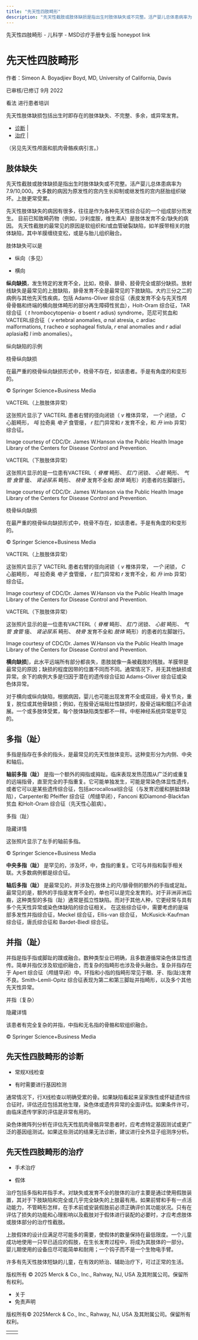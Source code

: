 ```yaml
---
title: "先天性四肢畸形"
description: "先天性截肢或肢体缺损是指出生时肢体缺失或不完整。活产婴儿总体患病率为7.9/10,000。大多数的病因为原发性的宫内生长抑制或继发性的宫内胚胎组织破坏。上肢更常受累。"
---
```


﻿先天性四肢畸形 \- 儿科学 \- MSD诊疗手册专业版 honeypot link

# 先天性四肢畸形

作者：Simeon A. Boyadjiev Boyd, MD, University of California, Davis

已审核/已修订 9月 2022

看法 进行患者培训

先天性肢体缺损包括出生时即存在的肢体缺失、不完整、多余，或异常发育。

- [诊断](#诊断_v37841824_zh) \|
- [治疗](#治疗_v37841832_zh) \|

（另见先天性颅面和肌肉骨骼疾病引言。）

## 肢体缺失

先天性截肢或肢体缺损是指出生时肢体缺失或不完整。活产婴儿总体患病率为7.9/10,000。大多数的病因为原发性的宫内生长抑制或继发性的宫内胚胎组织破坏。上肢更常受累。

先天性肢体缺失的病因有很多，往往是作为各种先天性综合征的一个组成部分而发生。 目前已知致畸药物（例如，沙利度胺，维生素A）是肢体发育不全/缺失的病因。 先天性截肢的最常见的原因是软组织和/或血管破裂缺陷，如羊膜带相关的肢体缺陷，其中羊膜缠绕变松，或是与胎儿组织融合。

肢体缺失可以是

- 纵向（多见）

- 横向


**纵向缺损**，发生特定的发育不全，比如，桡骨、腓骨、胫骨完全或部分缺损。放射线缺失是最常见的上肢缺陷，腓骨发育不全是最常见的下肢缺陷。大约三分之二的病例与其他先天性疾病，包括 Adams-Oliver 综合征（表皮发育不全与先天性颅骨骨骼和终端的横向肢体畸形的部分再生障碍性贫血），Holt-Oram 综合征，TAR综合征（ _t_ hrombocytopenia- _a_ bsent _r_ adius) syndrome，范尼可贫血和 VACTERL综合征（ _v_ ertebral anomalies, _a_ nal atresia, _c_ ardiac malformations, _t_ racheo _e_ sophageal fistula, _r_ enal anomalies and _r_ adial aplasia和 _l_ imb anomalies）。

纵向缺陷的示例



桡骨纵向缺损

在最严重的桡骨纵向缺损形式中，桡骨不存在，如该患者。手是有角度的和变形的。

© Springer Science+Business Media



VACTERL（上肢肢体异常）

这张照片显示了 VACTERL 患者右臂的径向闭锁（ _v_ 椎体异常， _一个_ 闭锁， _C_ 心脏畸形， _吨_ 拉奇奥 _电子_ 食管瘘， _r_ 肛门异常和 _r_ 发育不全，和 _升_ imb 异常）综合征。

Image courtesy of CDC/Dr. James W.Hanson via the Public Health Image Library of the Centers for Disease Control and Prevention.



VACTERL（下肢肢体异常）

这张照片显示的是一位患有VACTERL（ _脊椎_ 畸形、 _肛门_ 闭锁、 _心脏_ 畸形、 _气管_ _食管_ 瘘、 _肾泌尿系_ 畸形、 _桡骨_ 发育不全和 _肢体_ 畸形）的患者的左脚跛行。

Image courtesy of CDC/Dr. James W.Hanson via the Public Health Image Library of the Centers for Disease Control and Prevention.



桡骨纵向缺损

在最严重的桡骨纵向缺损形式中，桡骨不存在，如该患者。手是有角度的和变形的。

© Springer Science+Business Media



VACTERL（上肢肢体异常）

这张照片显示了 VACTERL 患者右臂的径向闭锁（ _v_ 椎体异常， _一个_ 闭锁， _C_ 心脏畸形， _吨_ 拉奇奥 _电子_ 食管瘘， _r_ 肛门异常和 _r_ 发育不全，和 _升_ imb 异常）综合征。

Image courtesy of CDC/Dr. James W.Hanson via the Public Health Image Library of the Centers for Disease Control and Prevention.



VACTERL（下肢肢体异常）

这张照片显示的是一位患有VACTERL（ _脊椎_ 畸形、 _肛门_ 闭锁、 _心脏_ 畸形、 _气管_ _食管_ 瘘、 _肾泌尿系_ 畸形、 _桡骨_ 发育不全和 _肢体_ 畸形）的患者的左脚跛行。

Image courtesy of CDC/Dr. James W.Hanson via the Public Health Image Library of the Centers for Disease Control and Prevention.

**横向缺损**\]，此水平远端所有部分都丧失，患肢就像一条被截肢的残肢。羊膜带是最常见的原因；缺损的程度因带的位置不同而不同。通常情况下，并无其他缺损或异常。余下的病例大多是归因于潜在的遗传综合征如 Adams-Oliver 综合征或染色体异常。

对于横向或纵向缺陷，根据病因，婴儿也可能出现发育不全或双歧，骨关节炎，重复，脱位或其他骨缺损；例如，在股骨近端局灶性缺损时，股骨近端和髋臼不会进展。一个或多肢体受累，每个肢体缺陷类型都不一样。中枢神经系统异常是罕见的。

## 多指（趾）

多指是指存在多余的指头，是最常见的先天性肢体变形。这种变形分为内侧、中央和轴后。

**轴前多指（趾）** 是指一个额外的拇指或拇趾。临床表现发热范围从广泛的或重复的远端指骨，直至完全的手指重复。它可能单独发生，可能是常染色体显性遗传，或者它可以是某些遗传综合征，包括acrocallosal综合征（与发育迟缓和胼胝体缺陷），Carpenter和 Pfeiffer 综合征（颅缝早闭），Fanconi 和Diamond-Blackfan贫血 和Holt-Oram 综合征（先天性心脏病）。

多指（趾）



隐藏详情

这张照片显示了左手的轴前多指。

© Springer Science+Business Media

**中央多指（趾）** 是罕见的，涉及环，中，食指的重复。它可与并指和裂手相关联。大多数病例都是综合征。

**轴后多指（趾）** 是最常见的，并涉及在肢体上的尺/腓骨侧的额外的手指或足趾。最常见的是，额外的手指是发育不全的，单也可以是完全发育的。对于非洲非洲后裔，这种类型的多指（趾）通常是孤立性缺陷。而对于其他人种，它更经常与具有多个先天性异常或染色体缺陷的综合征相关。 在这些综合征中，需要考虑的是端部多发性并指综合征，Meckel 综合征，Ellis-van 综合征， McKusick-Kaufman综合征，唐氏综合征和 Bardet-Biedl 综合征。

## 并指（趾）

并指是指手指或脚趾的蹼或融合。数种类型业已明确，且多数遵循常染色体显性遗传。简单并指仅涉及软组织融合，而复杂的指畸形也涉及骨头融合。复杂并指存在于 Apert 综合征（颅缝早闭）中。环指和小指的指畸形常见于眼、牙、指(趾)发育不良。Smith-Lemli-Opitz 综合征表现为第二和第三脚趾并指畸形，以及多个其他先天性异常。

并指（复杂）



隐藏详情

该患者有完全复杂的并指，中指和无名指的骨骼和软组织融合。

© Springer Science+Business Media

## 先天性四肢畸形的诊断

- 常规X线检查

- 有时需要进行基因检测


通常情况下，行X线检查以明确受累的骨。如果缺陷看起来呈家族性或怀疑遗传综合征时，评估还应包括其他生理，染色体或遗传异常的全面评估。如果条件许可，由临床遗传学家的评估是非常有用的。

染色体微阵列分析在评估先天性肌肉骨骼异常患者时，应考虑特定基因测试或更广泛的基因组测试。如果这些测试的结果无法诊断，建议进行全外显子组测序分析。

## 先天性四肢畸形的治疗

- 手术治疗

- 假体


治疗包括多指和并指手术。对缺失或发育不全的肢体的治疗主要是通过使用假肢装置，其对于下肢缺陷和完全或几乎完全缺失的上肢最有用。如果前臂和手有一点活动能力，不管畸形怎样，在手术前或安装假肢前必须正确评价其功能状况。只有在评估了损失的功能和心理影响以及截肢对于假体进行装配的必要时，才应考虑肢体或肢体部分的治疗性截肢。

上肢假体的设计应满足尽可能多的需要，使假体的数量保持在最低限度。一个儿童成功地使用一只早已适应的假肢，在生长发育过程中，将成为其肢体的一部分。 婴儿期使用的设备应尽可能简单和耐用；一个钩子而不是一个生物电手臂。

许多有先天性肢体短缺的儿童，在有效的矫治、辅助治疗下，可过正常的生活。



版权所有 © 2025
Merck & Co., Inc., Rahway, NJ, USA 及其附属公司。保留所有权利。

- 关于
- 免责声明

版权所有© 2025Merck & Co., Inc., Rahway, NJ, USA 及其附属公司。保留所有权利。

|     |     |
| --- | --- |
|  |  |